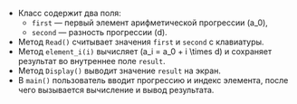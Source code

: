 - Класс содержит два поля:
   - `first` — первый элемент арифметической прогрессии \(a_0\),
   - `second` — разность прогрессии \(d\).
- Метод `Read()` считывает значения `first` и `second` с клавиатуры.
- Метод `element_i(i)` вычисляет \(a_i = a_0 + i \times d\) и сохраняет результат во внутреннее поле `result`.
- Метод `Display()` выводит значение `result` на экран.
- В `main()` пользователь вводит прогрессию и индекс элемента, после чего вызывается вычисление и вывод результата.